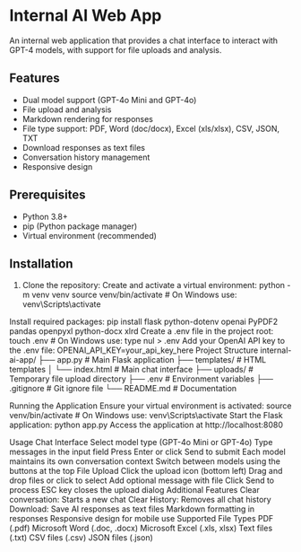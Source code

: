 # Internal AI Web App

An internal web application that provides a chat interface to interact with GPT-4 models, with support for file uploads and analysis.

## Features

- Dual model support (GPT-4o Mini and GPT-4o)
- File upload and analysis
- Markdown rendering for responses
- File type support: PDF, Word (doc/docx), Excel (xls/xlsx), CSV, JSON, TXT
- Download responses as text files
- Conversation history management
- Responsive design

## Prerequisites

- Python 3.8+
- pip (Python package manager)
- Virtual environment (recommended)

## Installation

1. Clone the repository:
   Create and activate a virtual environment:
   python -m venv venv
   source venv/bin/activate # On Windows use: venv\Scripts\activate

Install required packages:
pip install flask python-dotenv openai PyPDF2 pandas openpyxl python-docx xlrd
Create a .env file in the project root:
touch .env # On Windows use: type nul > .env
Add your OpenAI API key to the .env file:
OPENAI_API_KEY=your_api_key_here
Project Structure
internal-ai-app/
├── app.py # Main Flask application
├── templates/ # HTML templates
│ └── index.html # Main chat interface
├── uploads/ # Temporary file upload directory
├── .env # Environment variables
├── .gitignore # Git ignore file
└── README.md # Documentation

Running the Application
Ensure your virtual environment is activated:
source venv/bin/activate # On Windows use: venv\Scripts\activate
Start the Flask application:
python app.py
Access the application at http://localhost:8080

Usage
Chat Interface
Select model type (GPT-4o Mini or GPT-4o)
Type messages in the input field
Press Enter or click Send to submit
Each model maintains its own conversation context
Switch between models using the buttons at the top
File Upload
Click the upload icon (bottom left)
Drag and drop files or click to select
Add optional message with file
Click Send to process
ESC key closes the upload dialog
Additional Features
Clear conversation: Starts a new chat
Clear History: Removes all chat history
Download: Save AI responses as text files
Markdown formatting in responses
Responsive design for mobile use
Supported File Types
PDF (.pdf)
Microsoft Word (.doc, .docx)
Microsoft Excel (.xls, xlsx)
Text files (.txt)
CSV files (.csv)
JSON files (.json)
